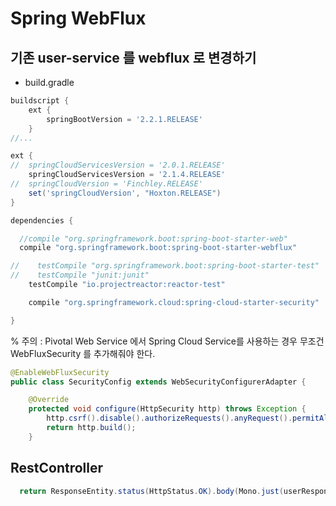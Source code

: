 # Spring WebFlux

## 기존 user-service 를 webflux 로 변경하기

- build.gradle
```gradle
buildscript {
    ext {
        springBootVersion = '2.2.1.RELEASE'
    }
//...

ext {
//	springCloudServicesVersion = '2.0.1.RELEASE'
	springCloudServicesVersion = '2.1.4.RELEASE'
//	springCloudVersion = 'Finchley.RELEASE'
    set('springCloudVersion', "Hoxton.RELEASE")
}

dependencies {

  //compile "org.springframework.boot:spring-boot-starter-web"
  compile "org.springframework.boot:spring-boot-starter-webflux"

//    testCompile "org.springframework.boot:spring-boot-starter-test"
//    testCompile "junit:junit"
    testCompile "io.projectreactor:reactor-test"

    compile "org.springframework.cloud:spring-cloud-starter-security"

}
```

% 주의 : Pivotal Web Service 에서 Spring Cloud Service를 사용하는 경우 무조건 WebFluxSecurity 를 추가해줘야 한다.

```java
@EnableWebFluxSecurity
public class SecurityConfig extends WebSecurityConfigurerAdapter {

    @Override
    protected void configure(HttpSecurity http) throws Exception {
        http.csrf().disable().authorizeRequests().anyRequest().permitAll();
        return http.build();
    }
```

## RestController
<!--
	return Mono.just(ResponseEntity.status(HttpStatus.OK).body(userResponse));
-->
```java
  return ResponseEntity.status(HttpStatus.OK).body(Mono.just(userResponse)); 
```